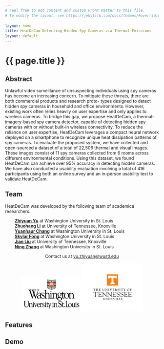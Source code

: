 ```yaml
---
# Feel free to add content and custom Front Matter to this file.
# To modify the layout, see https://jekyllrb.com/docs/themes/#overriding-theme-defaults

layout: home
title: HeatDeCam Detecting Hidden Spy Cameras via Thermal Emissions
layout: default
---
```


# {{ page.title }}
## Abstract
Unlawful video surveillance of unsuspecting individuals using
spy cameras has become an increasing concern. To mitigate these
threats, there are both commercial products and research proto-
types designed to detect hidden spy cameras in household and
office environments. However, existing work often relies heavily
on user expertise and only applies to wireless cameras. To bridge
this gap, we propose HeatDeCam, a thermal-imagery-based spy
camera detector, capable of detecting hidden spy cameras with or
without built-in wireless connectivity. To reduce the reliance on
user expertise, HeatDeCam leverages a compact neural network
deployed on a smartphone to recognize unique heat dissipation
patterns of spy cameras. To evaluate the proposed system, we have
collected and open-sourced a dataset of a total of 22,506 thermal
and visual images. These images consist of 11 spy cameras collected
from 6 rooms across different environmental conditions. Using this
dataset, we found HeatDeCam can achieve over 95% accuracy in
detecting hidden cameras. We have also conducted a usability evaluation
involving a total of 416 participants using both an online
survey and an in-person usability test to validate HeatDeCam.

## Team
HeatDeCam was developed by the following team of academica researchers:

&nbsp;&nbsp;&nbsp;&nbsp;&nbsp;&nbsp;&nbsp;&nbsp;**[Zhiyuan Yu](https://batyu.github.io/zhiyuanyu/)** at Washington University in St. Louis  
&nbsp;&nbsp;&nbsp;&nbsp;&nbsp;&nbsp;&nbsp;&nbsp;**[Zhuohang Li](http://web.eecs.utk.edu/~zli96/)** at University of Tennessee, Knoxville  
&nbsp;&nbsp;&nbsp;&nbsp;&nbsp;&nbsp;&nbsp;&nbsp;**[Yuanhaur Chang](https://changoliver.github.io/)** at Washington University in St. Louis  
&nbsp;&nbsp;&nbsp;&nbsp;&nbsp;&nbsp;&nbsp;&nbsp;**[Skylar Fong](https://www.linkedin.com/in/skylarfong/)** at Washington University in St. Louis  
&nbsp;&nbsp;&nbsp;&nbsp;&nbsp;&nbsp;&nbsp;&nbsp;**[Jian Liu](https://web.eecs.utk.edu/~jliu/)** at University of Tennessee, Knoxville  
&nbsp;&nbsp;&nbsp;&nbsp;&nbsp;&nbsp;&nbsp;&nbsp;**[Ning Zhang](https://engineering.wustl.edu/faculty/Ning-Zhang.html)** at Washington University in St. Louis  

<p style='text-align: center'> Contact us at <a href="mailto:yu.zhiyuan@wustl.edu">yu.zhiyuan@wustl.edu</a></p>

<center><img src="logos/WUSTL.png" alt="WashU_logo" width="200"/><img src="logos/UTK.jpg" alt="UTK_logo" width="200"/></center>


## Features

## Demo

